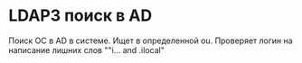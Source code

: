 # LDAP3 поиск в AD
Поиск ОС в AD в системе. Ищет в определенной ou.
Проверяет логин на написание лишних слов ""i... and .ilocal"
